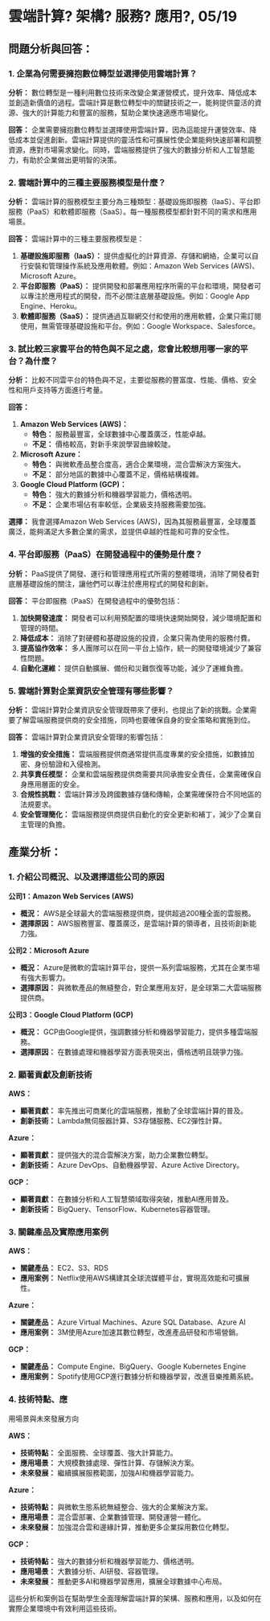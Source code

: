 # 雲端計算? 架構? 服務? 應用?, 05/19


## 問題分析與回答：

### 1. **企業為何需要擁抱數位轉型並選擇使用雲端計算？**

**分析：**
數位轉型是一種利用數位技術來改變企業運營模式，提升效率、降低成本並創造新價值的過程。雲端計算是數位轉型中的關鍵技術之一，能夠提供靈活的資源、強大的計算能力和豐富的服務，幫助企業快速適應市場變化。

**回答：**
企業需要擁抱數位轉型並選擇使用雲端計算，因為這能提升運營效率、降低成本並促進創新。雲端計算提供的靈活性和可擴展性使企業能夠快速部署和調整資源，應對市場需求變化。同時，雲端服務提供了強大的數據分析和人工智慧能力，有助於企業做出更明智的決策。

### 2. **雲端計算中的三種主要服務模型是什麼？**

**分析：**
雲端計算的服務模型主要分為三種類型：基礎設施即服務（IaaS）、平台即服務（PaaS）和軟體即服務（SaaS）。每一種服務模型都針對不同的需求和應用場景。

**回答：**
雲端計算中的三種主要服務模型是：
1. **基礎設施即服務（IaaS）：** 提供虛擬化的計算資源、存儲和網絡，企業可以自行安裝和管理操作系統及應用軟體。例如：Amazon Web Services (AWS)、Microsoft Azure。
2. **平台即服務（PaaS）：** 提供開發和部署應用程序所需的平台和環境，開發者可以專注於應用程式的開發，而不必關注底層基礎設施。例如：Google App Engine、Heroku。
3. **軟體即服務（SaaS）：** 提供通過互聯網交付和使用的應用軟體，企業只需訂閱使用，無需管理基礎設施和平台。例如：Google Workspace、Salesforce。

### 3. **試比較三家雲平台的特色與不足之處，您會比較想用哪一家的平台？為什麼？**

**分析：**
比較不同雲平台的特色與不足，主要從服務的豐富度、性能、價格、安全性和用戶支持等方面進行考量。

**回答：**
1. **Amazon Web Services (AWS)：**
   - **特色：** 服務最豐富，全球數據中心覆蓋廣泛，性能卓越。
   - **不足：** 價格較高，對新手來說學習曲線較陡。
2. **Microsoft Azure：**
   - **特色：** 與微軟產品整合度高，適合企業環境，混合雲解決方案強大。
   - **不足：** 部分地區的數據中心覆蓋不足，價格結構複雜。
3. **Google Cloud Platform (GCP)：**
   - **特色：** 強大的數據分析和機器學習能力，價格透明。
   - **不足：** 企業市場佔有率較低，企業級支持服務需要加強。

**選擇：**
我會選擇Amazon Web Services (AWS)，因為其服務最豐富，全球覆蓋廣泛，能夠滿足大多數企業的需求，並提供卓越的性能和可靠的安全性。

### 4. **平台即服務（PaaS）在開發過程中的優勢是什麼？**

**分析：**
PaaS提供了開發、運行和管理應用程式所需的整體環境，消除了開發者對底層基礎設施的關注，讓他們可以專注於應用程式的開發和創新。

**回答：**
平台即服務（PaaS）在開發過程中的優勢包括：
1. **加快開發速度：** 開發者可以利用預配置的環境快速開始開發，減少環境配置和管理的時間。
2. **降低成本：** 消除了對硬體和基礎設施的投資，企業只需為使用的服務付費。
3. **提高協作效率：** 多人團隊可以在同一平台上協作，統一的開發環境減少了兼容性問題。
4. **自動化運維：** 提供自動擴展、備份和災難恢復等功能，減少了運維負擔。

### 5. **雲端計算對企業資訊安全管理有哪些影響？**

**分析：**
雲端計算對企業資訊安全管理既帶來了便利，也提出了新的挑戰。企業需要了解雲端服務提供商的安全措施，同時也要確保自身的安全策略和實施到位。

**回答：**
雲端計算對企業資訊安全管理的影響包括：
1. **增強的安全措施：** 雲端服務提供商通常提供高度專業的安全措施，如數據加密、身份驗證和入侵檢測。
2. **共享責任模型：** 企業和雲端服務提供商需要共同承擔安全責任，企業需確保自身應用層面的安全。
3. **合規性挑戰：** 雲端計算涉及跨國數據存儲和傳輸，企業需確保符合不同地區的法規要求。
4. **安全管理簡化：** 雲端服務提供商提供自動化的安全更新和補丁，減少了企業自主管理的負擔。

## 產業分析：

### 1. 介紹公司概況、以及選擇這些公司的原因

**公司1：Amazon Web Services (AWS)**
- **概況：** AWS是全球最大的雲端服務提供商，提供超過200種全面的雲服務。
- **選擇原因：** AWS服務豐富、覆蓋廣泛，是雲端計算的領導者，且技術創新能力強。

**公司2：Microsoft Azure**
- **概況：** Azure是微軟的雲端計算平台，提供一系列雲端服務，尤其在企業市場有強大影響力。
- **選擇原因：** 與微軟產品的無縫整合，對企業應用友好，是全球第二大雲端服務提供商。

**公司3：Google Cloud Platform (GCP)**
- **概況：** GCP由Google提供，強調數據分析和機器學習能力，提供多種雲端服務。
- **選擇原因：** 在數據處理和機器學習方面表現突出，價格透明且競爭力強。

### 2. 顯著貢獻及創新技術

**AWS：**
- **顯著貢獻：** 率先推出可商業化的雲端服務，推動了全球雲端計算的普及。
- **創新技術：** Lambda無伺服器計算、S3存儲服務、EC2彈性計算。

**Azure：**
- **顯著貢獻：** 提供強大的混合雲解決方案，助力企業數位轉型。
- **創新技術：** Azure DevOps、自動機器學習、Azure Active Directory。

**GCP：**
- **顯著貢獻：** 在數據分析和人工智慧領域取得突破，推動AI應用普及。
- **創新技術：** BigQuery、TensorFlow、Kubernetes容器管理。

### 3. 關鍵產品及實際應用案例

**AWS：**
- **關鍵產品：** EC2、S3、RDS
- **應用案例：** Netflix使用AWS構建其全球流媒體平台，實現高效能和可擴展性。

**Azure：**
- **關鍵產品：** Azure Virtual Machines、Azure SQL Database、Azure AI
- **應用案例：** 3M使用Azure加速其數位轉型，改進產品研發和市場營銷。

**GCP：**
- **關鍵產品：** Compute Engine、BigQuery、Google Kubernetes Engine
- **應用案例：** Spotify使用GCP進行數據分析和機器學習，改進音樂推薦系統。

### 4. 技術特點、應

用場景與未來發展方向

**AWS：**
- **技術特點：** 全面服務、全球覆蓋、強大計算能力。
- **應用場景：** 大規模數據處理、彈性計算、存儲解決方案。
- **未來發展：** 繼續擴展服務範圍，加強AI和機器學習能力。

**Azure：**
- **技術特點：** 與微軟生態系統無縫整合、強大的企業解決方案。
- **應用場景：** 混合雲部署、企業數據管理、開發運營一體化。
- **未來發展：** 加強混合雲和邊緣計算，推動更多企業採用數位化轉型。

**GCP：**
- **技術特點：** 強大的數據分析和機器學習能力、價格透明。
- **應用場景：** 大數據分析、AI研發、容器管理。
- **未來發展：** 推動更多AI和機器學習應用，擴展全球數據中心布局。

這些分析和案例旨在幫助學生全面理解雲端計算的架構、服務和應用，以及如何在實際企業環境中有效利用這些技術。

